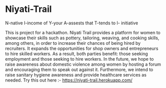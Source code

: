 # Niyati-Trail
N-native
I-income of
Y-your
A-assests that
T-tends to
I- initiative

This is project for a hackathon.
Niyati Trail provides a platform for women to showcase their skills such as pottery, tailoring, weaving, and cooking skills, among others, in order to increase their chances of being hired by recruiters. It expands the opportunities for shop owners and entrepreneurs to hire skilled workers. As a result, both parties benefit: those seeking employment and those seeking to hire workers.
In the future, we hope to raise awareness about domestic violence among women by hosting a forum and encouraging them to speak out against it. Furthermore, we intend to raise sanitary hygiene awareness and provide healthcare services as needed.
Try this out here :- https://niyati-trail.herokuapp.com/
